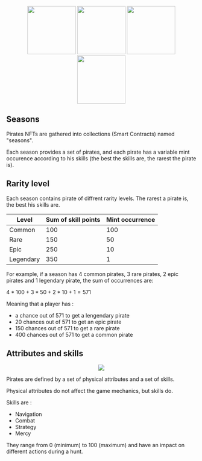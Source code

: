 <p align="center">
  <img width="128" height="128" src="./img/pirate1.png">
  <img width="128" height="128" src="./img/pirate2.png">
  <img width="128" height="128" src="./img/pirate3.png">
  <img width="128" height="128" src="./img/pirate4.png">
</p>

## Seasons

Pirates NFTs are gathered into collections (Smart Contracts) named "seasons".

Each season provides a set of pirates, and each pirate has a variable mint occurence according to his skills (the best the skills are, the rarest the pirate is).

## Rarity level

Each season contains pirate of diffrent rarity levels. The rarest a pirate is, the best his skills are.

| Level     | Sum of skill points | Mint occurrence |
|-----------|---------------------|----------------|
| Common    | 100                 | 100            |
| Rare      | 150                 | 50             |
| Epic      | 250                 | 10             |
| Legendary | 350                 | 1              |

For example, if a season has 4 common pirates, 3 rare pirates, 2 epic pirates and 1 legendary pirate, the sum of occurrences are:

$4 * 100 + 3 * 50 + 2 * 10 + 1 = 571$

Meaning that a player has :
- a chance out of 571 to get a lengendary pirate
- 20 chances out of 571 to get an epic pirate
- 150 chances out of 571 to get a rare pirate
- 400 chances out of 571 to get a common pirate

## Attributes and skills

<p align="center">
  <img src="./img/pirate_skills.png">
<p>

Pirates are defined by a set of physical attributes and a set of skills.

Physical attributes do not affect the game mechanics, but skills do.

Skills are :
- Navigation
- Combat
- Strategy
- Mercy

They range from 0 (minimum) to 100 (maximum) and have an impact on different actions during a hunt.

